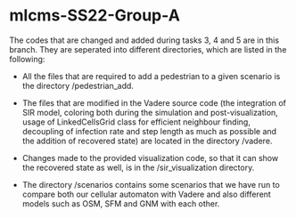 # mlcms-SS22-Group-A

The codes that are changed and added during tasks 3, 4 and 5 are in this branch. They are seperated into different 
directories, which are listed in the following:

* All the files that are required to add a pedestrian to a given scenario is the directory /pedestrian_add. 

* The files that are modified in the Vadere source code (the integration of SIR model,
coloring both during the simulation and post-visualization,
usage of LinkedCellsGrid class for efficient neighbour finding,
decoupling of infection rate and step length as much as possible and
the addition of recovered state) 
are located in the directory /vadere.

* Changes made to the provided visualization code, so that it can show the recovered state as well, is in
the /sir_visualization directory. 

* The directory /scenarios contains some scenarios that we have run to compare both our cellular
automaton with Vadere and also different models such as OSM, SFM and GNM with each other.